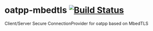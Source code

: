 # oatpp-mbedtls [![Build Status](https://dev.azure.com/lganzzzo/lganzzzo/_apis/build/status/oatpp.oatpp-mbedtls?branchName=master)](https://dev.azure.com/lganzzzo/lganzzzo/_build/latest?definitionId=18&branchName=master)
Client/Server Secure ConnectionProvider for oatpp based on MbedTLS
